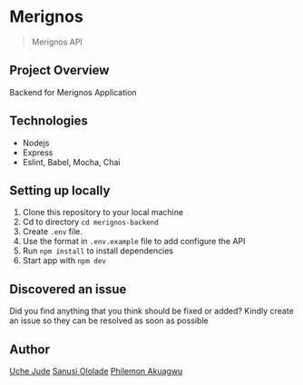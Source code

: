 # Merignos
> Merignos API

## Project Overview
Backend for Merignos Application

## Technologies
* Nodejs
* Express
* Eslint, Babel, Mocha, Chai

## Setting up locally
1. Clone this repository to your local machine
2. Cd to directory `cd merignos-backend`
3. Create `.env` file.
4. Use the format in `.env.example` file to add configure the API
5. Run `npm install` to install dependencies
6. Start app with `npm dev`


## Discovered an issue
Did you find anything that you think should be fixed or added? Kindly create an issue so they can be resolved as soon as possible

## Author
[Uche Jude](https://github.com/iamuchejude)
[Sanusi Ololade](https://gitlab.com/sansthetechie)
[Philemon Akuagwu](https://gitlab.com/philzace1)
